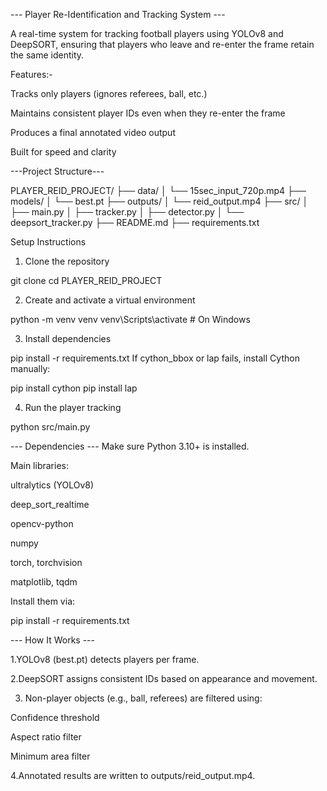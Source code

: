 --- Player Re-Identification and Tracking System ---

A real-time system for tracking football players using YOLOv8 and DeepSORT, ensuring that players who leave and re-enter the frame retain the same identity.

 Features:-
 
Tracks only players (ignores referees, ball, etc.)

Maintains consistent player IDs even when they re-enter the frame

Produces a final annotated video output

Built for speed and clarity

---Project Structure---

PLAYER_REID_PROJECT/
├── data/
│   └── 15sec_input_720p.mp4
├── models/
│   └── best.pt
├── outputs/
│   └── reid_output.mp4
├── src/
│   ├── main.py
│   ├── tracker.py
│   ├── detector.py
│   └── deepsort_tracker.py
├── README.md
├── requirements.txt


 Setup Instructions

1. Clone the repository

git clone <your-repo-url>
cd PLAYER_REID_PROJECT

2. Create and activate a virtual environment 

python -m venv venv
venv\Scripts\activate  # On Windows

3. Install dependencies

pip install -r requirements.txt
If cython_bbox or lap fails, install Cython manually:


pip install cython
pip install lap

4. Run the player tracking

python src/main.py


--- Dependencies ---
Make sure Python 3.10+ is installed.

Main libraries:

ultralytics (YOLOv8)

deep_sort_realtime

opencv-python

numpy

torch, torchvision

matplotlib, tqdm

Install them via:


pip install -r requirements.txt


--- How It Works ---


1.YOLOv8 (best.pt) detects players per frame.

2.DeepSORT assigns consistent IDs based on appearance and movement.

3. Non-player objects (e.g., ball, referees) are filtered using:

Confidence threshold

Aspect ratio filter

Minimum area filter

4.Annotated results are written to outputs/reid_output.mp4.